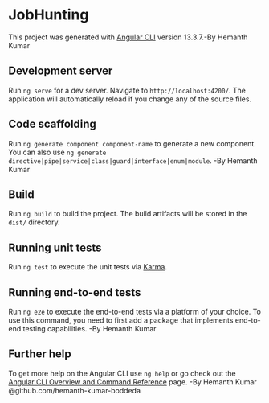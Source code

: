 # JobHunting

This project was generated with [Angular CLI](https://github.com/angular/angular-cli) version 13.3.7.-By Hemanth Kumar

## Development server

Run `ng serve` for a dev server. Navigate to `http://localhost:4200/`. The application will automatically reload if you change any of the source files.

## Code scaffolding

Run `ng generate component component-name` to generate a new component. You can also use `ng generate directive|pipe|service|class|guard|interface|enum|module`.
-By Hemanth Kumar
## Build

Run `ng build` to build the project. The build artifacts will be stored in the `dist/` directory.

## Running unit tests

Run `ng test` to execute the unit tests via [Karma](https://karma-runner.github.io).

## Running end-to-end tests

Run `ng e2e` to execute the end-to-end tests via a platform of your choice. To use this command, you need to first add a package that implements end-to-end testing capabilities.
-By Hemanth Kumar
## Further help

To get more help on the Angular CLI use `ng help` or go check out the [Angular CLI Overview and Command Reference](https://angular.io/cli) page.
-By Hemanth Kumar
@github.com/hemanth-kumar-boddeda
